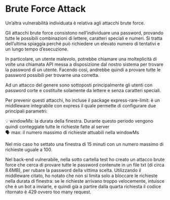 # Brute Force Attack

Un’altra vulnerabilità individuata è relativa agli attacchi brute force.

Gli attacchi brute force consistono nell’individuare una password, provando tutte le possibili combinazioni di lettere, caratteri speciali e numeri. Si tratta dell’ultima spiaggia perché può richiedere un elevato numero di tentativi e un lungo tempo d’esecuzione.

In particolare, un utente malevolo, potrebbe chiamare una molteplicità di volte una chiamata API messa a disposizione dal nostro sistema per trovare la password di un utente. Facendo così, andrebbe quindi a provare tutte le password possibili per trovarne una corretta.

Ad un attacco del genere sono sottoposti principalmente gli utenti con password corte e costituite solamente da lettere e senza caratteri speciali.

Per prevenir questi attacchi, ho incluse il package express-rare-limit: è un middleware integrabile con express il quale permette di configurare due principali parametri:

<aside>
💡 windowMs: la durata della finestra. Durante questo periodo vengono quindi conteggiate tutte le richieste fatte al server

</aside>

<aside>
🗣 max: il numero massimo di richieste attuabili nella windowMs

</aside>

Nel mio caso ho settato una finestra di 15 minuti con un numero massimo di richieste uguale a 100.

Nel back-end vulnerabile, nella sotto cartella test ho creato un attacco brute force che cerca di provare tutte le password contenute in un file txt (di circa 8.6MB), per rubare la password della vittima scelta. Utilizzando il middleware citato, ho notato che non si limita solo a bloccare le richieste nella durata di finestra: se le richieste arrivano troppo velocemente, intuisce che è un bot a inviarle, e quindi già a partire dalla quarta richiesta il codice ritornato è 429 ovvero too many request.